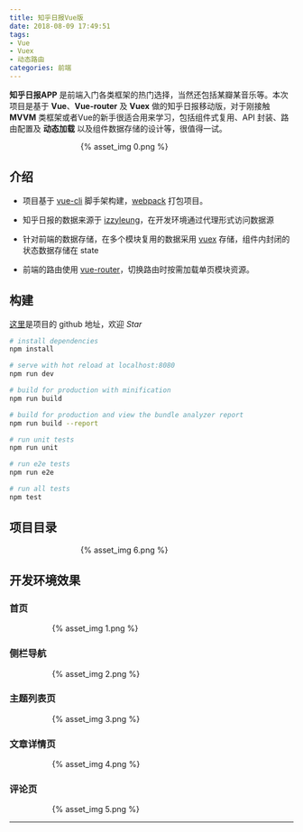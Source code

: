 ```yaml
---
title: 知乎日报Vue版
date: 2018-08-09 17:49:51
tags:
- Vue
- Vuex
- 动态路由
categories: 前端
---
```


__知乎日报APP__ 是前端入门各类框架的热门选择，当然还包括某瓣某音乐等。本次项目是基于 __Vue__、__Vue-router__ 及 __Vuex__ 做的知乎日报移动版，对于刚接触 __MVVM__ 类框架或者Vue的新手很适合用来学习，包括组件式复用、API 封装、路由配置及 __动态加载__ 以及组件数据存储的设计等，很值得一试。

<div style="width:50%;margin:auto">{% asset_img 0.png %}</div>

<!-- more -->

## 介绍

* 项目基于 [vue-cli](https://github.com/vuejs/vue-cli) 脚手架构建，[webpack](https://webpack.js.org/guides/get-started/) 打包项目。

* 知乎日报的数据来源于 [izzyleung](https://github.com/izzyleung/ZhihuDailyPurify/wiki/知乎日报-API-分析)，在开发环境通过代理形式访问数据源

* 针对前端的数据存储，在多个模块复用的数据采用 [vuex](https://vuex.vuejs.org/) 存储，组件内封闭的状态数据存储在 state

* 前端的路由使用 [vue-router](http://router.vuejs.org/en/)，切换路由时按需加载单页模块资源。

## 构建

[这里](https://github.com/1349279985/zhihudaily-vue2)是项目的 github 地址，欢迎 *Star*

``` bash
# install dependencies
npm install

# serve with hot reload at localhost:8080
npm run dev

# build for production with minification
npm run build

# build for production and view the bundle analyzer report
npm run build --report

# run unit tests
npm run unit

# run e2e tests
npm run e2e

# run all tests
npm test
```

## 项目目录

<div style="width:50%;margin:auto">{% asset_img 6.png %}</div>

## 开发环境效果

### 首页

<div style="width:70%;margin:auto">{% asset_img 1.png %}</div>

### 侧栏导航

<div style="width:70%;margin:auto">{% asset_img 2.png %}</div>

### 主题列表页

<div style="width:70%;margin:auto">{% asset_img 3.png %}</div>

### 文章详情页

<div style="width:70%;margin:auto">{% asset_img 4.png %}</div>

### 评论页

<div style="width:70%;margin:auto">{% asset_img 5.png %}</div>

------